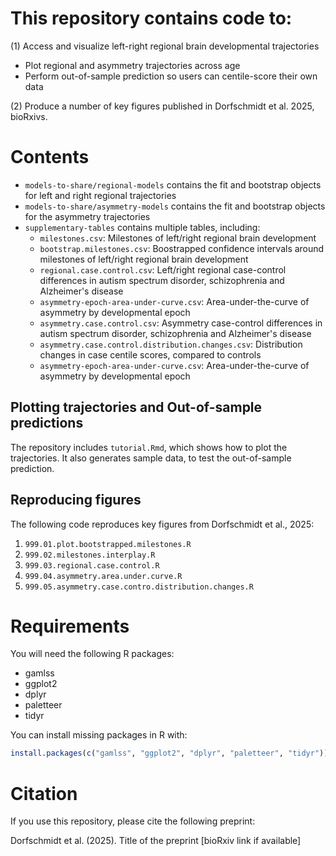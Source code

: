 # This repository contains code to:

(1) Access and visualize left-right regional brain developmental trajectories
 - Plot regional and asymmetry trajectories across age
 - Perform out-of-sample prediction so users can centile-score their own data

(2) Produce a number of key figures published in Dorfschmidt et al. 2025, bioRxivs. 


# Contents
 - `models-to-share/regional-models` contains the fit and bootstrap objects for left and right regional trajectories
 - `models-to-share/asymmetry-models` contains the fit and bootstrap objects for the asymmetry trajectories
 - `supplementary-tables` contains multiple tables, including:
      - `milestones.csv`: Milestones of left/right regional brain development
      - `bootstrap.milestones.csv`: Boostrapped confidence intervals around milestones of left/right regional brain development
      - `regional.case.control.csv`: Left/right regional case-control differences in autism spectrum disorder, schizophrenia and Alzheimer's disease
      - `asymmetry-epoch-area-under-curve.csv`: Area-under-the-curve of asymmetry by developmental epoch
      - `asymmetry.case.control.csv`: Asymmetry case-control differences in autism spectrum disorder, schizophrenia and Alzheimer's disease
      - `asymmetry.case.control.distribution.changes.csv`: Distribution changes in case centile scores, compared to controls
      - `asymmetry-epoch-area-under-curve.csv`: Area-under-the-curve of asymmetry by developmental epoch


## Plotting trajectories and Out-of-sample predictions
The repository includes `tutorial.Rmd`, which shows how to plot the trajectories. It also generates sample data, to test the out-of-sample prediction. 

## Reproducing figures
The following code reproduces key figures from Dorfschmidt et al., 2025:
1. `999.01.plot.bootstrapped.milestones.R`
2. `999.02.milestones.interplay.R`
3. `999.03.regional.case.control.R`
4. `999.04.asymmetry.area.under.curve.R`
5. `999.05.asymmetry.case.contro.distribution.changes.R`


# Requirements
You will need the following R packages:
- gamlss
- ggplot2
- dplyr
- paletteer
- tidyr


You can install missing packages in R with:

```r
install.packages(c("gamlss", "ggplot2", "dplyr", "paletteer", "tidyr"))
```


# Citation
If you use this repository, please cite the following preprint:

Dorfschmidt et al. (2025). Title of the preprint [bioRxiv link if available]


